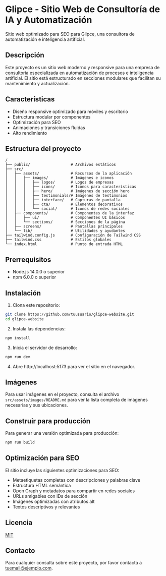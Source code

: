 # Glipce - Sitio Web de Consultoría de IA y Automatización

Sitio web optimizado para SEO para Glipce, una consultora de automatización e inteligencia artificial.

## Descripción

Este proyecto es un sitio web moderno y responsive para una empresa de consultoría especializada en automatización de procesos e inteligencia artificial. El sitio está estructurado en secciones modulares que facilitan su mantenimiento y actualización.

## Características

- Diseño responsive optimizado para móviles y escritorio
- Estructura modular por componentes
- Optimización para SEO
- Animaciones y transiciones fluidas
- Alto rendimiento

## Estructura del proyecto

```
/
├── public/                  # Archivos estáticos
├── src/
│   ├── assets/              # Recursos de la aplicación
│   │   ├── images/          # Imágenes e iconos
│   │   │   ├── logos/       # Logos de empresas
│   │   │   ├── icons/       # Iconos para características
│   │   │   ├── hero/        # Imágenes de sección hero
│   │   │   ├── testimonials/# Imágenes de testimonios
│   │   │   ├── interface/   # Capturas de pantalla
│   │   │   ├── cta/         # Elementos decorativos
│   │   │   └── social/      # Iconos de redes sociales
│   ├── components/          # Componentes de la interfaz
│   │   ├── ui/              # Componentes UI básicos
│   │   └── sections/        # Secciones de la página
│   ├── screens/             # Pantallas principales
│   └── lib/                 # Utilidades y ayudantes
├── tailwind.config.js       # Configuración de Tailwind CSS
├── tailwind.css             # Estilos globales
└── index.html               # Punto de entrada HTML
```

## Prerrequisitos

- Node.js 14.0.0 o superior
- npm 6.0.0 o superior

## Instalación

1. Clona este repositorio:
```bash
git clone https://github.com/tuusuario/glipce-website.git
cd glipce-website
```

2. Instala las dependencias:
```bash
npm install
```

3. Inicia el servidor de desarrollo:
```bash
npm run dev
```

4. Abre http://localhost:5173 para ver el sitio en el navegador.

## Imágenes

Para usar imágenes en el proyecto, consulta el archivo `src/assets/images/README.md` para ver la lista completa de imágenes necesarias y sus ubicaciones.

## Construir para producción

Para generar una versión optimizada para producción:

```bash
npm run build
```

## Optimización para SEO

El sitio incluye las siguientes optimizaciones para SEO:

- Metaetiquetas completas con descripciones y palabras clave
- Estructura HTML semántica
- Open Graph y metadatos para compartir en redes sociales
- URLs amigables con IDs de sección
- Imágenes optimizadas con atributos alt
- Textos descriptivos y relevantes

## Licencia

[MIT](LICENSE)

## Contacto

Para cualquier consulta sobre este proyecto, por favor contacta a [tuemail@ejemplo.com](mailto:tuemail@ejemplo.com).
